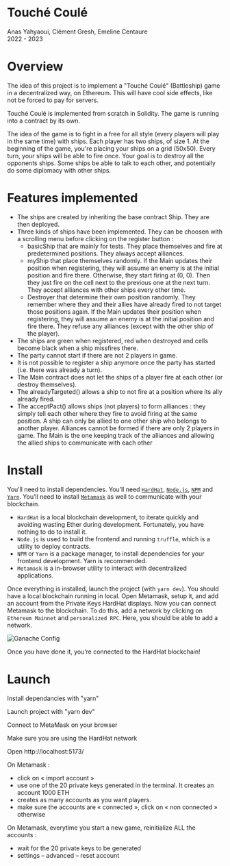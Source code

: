 # Touché Coulé
Anas Yahyaoui, Clément Gresh, Emeline Centaure        
2022 - 2023 

# Overview

The idea of this project is to implement a "Touché Coulé" (Battleship) game
in a decentralized way, on Ethereum. This will have cool side effects, like not
be forced to pay for servers.

Touché Coulé is implemented from scratch in Solidity. The game is running into a contract by its own. 

The idea of the game is to fight in a free for all style (every players will play in the same time) with ships. Each player has two ships, of size 1. At the beginning of the game, you're placing your ships on a grid (50x50). Every turn, your ships will be able to fire once. Your goal is to destroy all the opponents ships. Some ships be able to talk to each other, and potentially do some diplomacy with other ships.

# Features implemented

- The ships are created by inheriting the base contract Ship. They are then deployed.
- Three kinds of ships have been implemented. They can be choosen with a scrolling menu before clicking on the register button :
    - basicShip that are mainly for tests. They place themselves and fire at predetermined positions. They always accept alliances.
    - myShip that place themselves randomly. If the Main updates their position when registering, they will assume an enemy is at the initial position and fire there. Otherwise, they start firing at (0, 0). Then they just fire on the cell next to the previous one at the next turn. They accept alliances with other ships every other time.
    - Destroyer that determine their own position randomly. They remember where they and their allies have already fired to not target those positions again. If the Main updates their position when registering, they will assume an enemy is at the initial position and fire there. They refuse any alliances (except with the other ship of the player).
- The ships are green when registered, red when destroyed and cells become black when a ship missfires there.
- The party cannot start if there are not 2 players in game.
- It is not possible to register a ship anymore once the party has started (i.e. there was already a turn).
- The Main contract does not let the ships of a player fire at each other (or destroy themselves).
- The alreadyTargeted() allows a ship to not fire at a position where its ally already fired.
- The acceptPact() allows ships (not players) to form alliances : they simply tell each other where they fire to avoid firing at the same position. A ship can only be allied to one other ship who belongs to another player. Alliances cannot be formed if there are only 2 players in game. The Main is the one keeping track of the alliances and allowing the allied ships to communicate with each other

# Install

You’ll need to install dependencies. You’ll need [`HardHat`](https://hardhat.org/), [`Node.js`](https://nodejs.org/en/), [`NPM`](https://www.npmjs.com/) and [`Yarn`](https://yarnpkg.com/). You’ll need to install [`Metamask`](https://metamask.io/) as well to communicate with your blockchain.

- `HardHat` is a local blockchain development, to iterate quickly and avoiding wasting Ether during development. Fortunately, you have nothing to do to install it.
- `Node.js` is used to build the frontend and running `truffle`, which is a utility to deploy contracts.
- `NPM` or `Yarn` is a package manager, to install dependencies for your frontend development. Yarn is recommended.
- `Metamask` is a in-browser utility to interact with decentralized applications.

Once everything is installed, launch the project (with `yarn dev`). You should have a local blockchain running in local. Open Metamask, setup it, and add an account from the Private Keys HardHat displays.
Now you can connect Metamask to the blockchain. To do this, add a network by clicking on `Ethereum Mainnet` and `personalized RPC`. Here, you should be able to add a network.

![Ganache Config](public/ganache-config.png)

Once you have done it, you’re connected to the HardHat blockchain!

# Launch

Install dependancies with "yarn"

Launch project with "yarn dev"

Connect to MetaMask on your browser

Make sure you are using the HardHat network

Open http://localhost:5173/

On Metamask :
- click on « import account »
- use one of the 20 private keys generated in the terminal. It creates an account 1000 ETH
- creates as many accounts as you want players.
- make sure the accounts are « connected », click on « non connected » otherwise

On Metamask, everytime you start a new game, reinitialize ALL the accounts :
- wait for the 20 private keys to be generated
- settings – advanced – reset account

